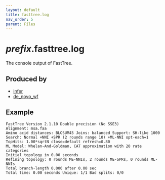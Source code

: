 ```yaml
---
layout: default
title: fasttree.log
nav_order: 5
parent: Files
---
```


# *prefix*.fasttree.log

The console output of FastTree.

## Produced by

 * [infer](../commands/infer.html)
 * [de_novo_wf](../commands/de_novo_wf.html)


## Example

```text
FastTree Version 2.1.10 Double precision (No SSE3)
Alignment: msa.faa
Amino acid distances: BLOSUM45 Joins: balanced Support: SH-like 1000
Search: Normal +NNI +SPR (2 rounds range 10) +ML-NNI opt-each=1
TopHits: 1.00*sqrtN close=default refresh=0.80
ML Model: Whelan-And-Goldman, CAT approximation with 20 rate categories
Initial topology in 0.00 seconds
Refining topology: 0 rounds ME-NNIs, 2 rounds ME-SPRs, 0 rounds ML-NNIs
Total branch-length 0.000 after 0.00 sec
Total time: 0.00 seconds Unique: 1/1 Bad splits: 0/0
```